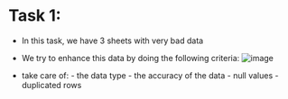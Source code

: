 # Task 1:
- In this task, we have 3 sheets with very bad data
- We try to enhance this data by doing the following criteria:
![image](https://github.com/shimaa83/Forage_intersship/assets/87786289/85419c9e-4bcd-4489-b6e7-23828c534d79)

- take care of:
           -  the data type
           -  the accuracy of the data
           - null values
           - duplicated rows
           
  
            
            
  
